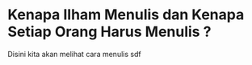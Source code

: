 # Kenapa Ilham Menulis dan Kenapa Setiap Orang Harus Menulis ?

Disini kita akan melihat cara menulis
sdf
